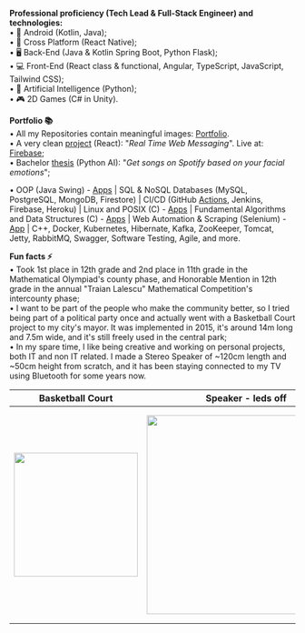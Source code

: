 **Professional proficiency (Tech Lead & Full-Stack Engineer) and technologies:**  
• 📱 Android (Kotlin, Java);  
• 🔁 Cross Platform (React Native);  
• 🖥️ Back-End (Java & Kotlin Spring Boot, Python Flask);  
• 💻 Front-End (React class & functional, Angular, TypeScript, JavaScript, Tailwind CSS);  
• 🤖 Artificial Intelligence (Python);  
• 🎮 2D Games (C# in Unity).  

**Portfolio 📚**  
• All my Repositories contain meaningful images: [Portfolio](https://github.com/DanutGavrus?tab=repositories).  
• A very clean [project](https://github.com/DanutGavrus/Real-Time-Web-Messaging-using-React-TS-Firebase-and-Tailwind-CSS) (React): "_Real Time Web Messaging_". Live at: [Firebase](https://live-chat-bde08.firebaseapp.com);  
• Bachelor [thesis](https://github.com/DanutGavrus/Get-songs-on-Spotify-based-on-your-facial-emotions) (Python AI): "_Get songs on Spotify based on your facial emotions_";  

• OOP (Java Swing) - [Apps](https://github.com/DanutGavrus/5-Java-apps-with-GUIs) | SQL & NoSQL Databases (MySQL, PostgreSQL, MongoDB, Firestore) | CI/CD (GitHub [Actions](https://github.com/DanutGavrus/Real-Time-Web-Messaging-using-React-TS-Firebase-and-Tailwind-CSS/actions), Jenkins, Firebase, Heroku) | Linux and POSIX (C) - [Apps](https://github.com/DanutGavrus/3-C-apps-about-POSIX) | Fundamental Algorithms and Data Structures (C) - [Apps](https://github.com/DanutGavrus/9-C-apps-about-Fundamental-Algorithms-and-Data-Structures) | Web Automation & Scraping (Selenium) - [App](https://github.com/DanutGavrus/Web-Scraping-using-Selenium-in-Python) | C++, Docker, Kubernetes, Hibernate, Kafka, ZooKeeper, Tomcat, Jetty, RabbitMQ, Swagger, Software Testing, Agile, and more.  

**Fun facts ⚡**  
• Took 1st place in 12th grade and 2nd place in 11th grade in the Mathematical Olympiad's county phase, and Honorable Mention in 12th grade in the annual "Traian Lalescu" Mathematical Competition's intercounty phase;  
• I want to be part of the people who make the community better, so I tried being part of a political party once and actually went with a Basketball Court project to my city's mayor. It was implemented in 2015, it's around 14m long and 7.5m wide, and it's still freely used in the central park;  
• In my spare time, I like being creative and working on personal projects, both IT and non IT related. I made a Stereo Speaker of ~120cm length and ~50cm height from scratch, and it has been staying connected to my TV using Bluetooth for some years now.

| Basketball Court | Speaker - leds off  | Speaker - leds on |
| ------------- | ------------- | ------------- |
| <img src="https://user-images.githubusercontent.com/56603839/226368235-6684955b-5061-42e8-b874-36802d75b767.png" width="218"> | <img src="https://user-images.githubusercontent.com/56603839/226370733-23297580-88c2-4f1d-af85-b24763c24828.png" width="350"> | <img src="https://user-images.githubusercontent.com/56603839/226368358-58c7da4f-cc46-4b55-8581-64f12878c730.png" width="375">
